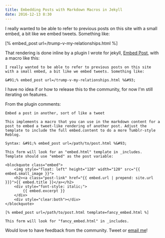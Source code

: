 ```yaml
---
title: Embedding Posts with Markdown Macros in Jekyll
date: 2016-12-13 8:30
---
```


I really wanted to be able to refer to previous posts on this site with a small embed, a bit like we embed tweets. Something like:

[% embed_post url=/trump-v-my-relationships.html %]

That rendering is done inline by a plugin I wrote for jekyll, [Embed Post][plugin], with a macro like this:


    I really wanted to be able to refer to previous posts on this site with a small embed, a bit like we embed tweets. Something like:

    &#91;% embed_post url=/trump-v-my-relationships.html %&#93;


I have no idea if or how to release this to the community, for now I'm still iterating on features.

From the plugin comments:

	Embed a post in another, sort of like a tweet
	
	This implements a macro that you can use in the markdown content for a post to embed a tweet-like rendering of another post. Adjust the template to include the full embed.content to do a more Tumblr-style Reblog.
	
	Syntax: &#91;% embed_post url=/path/to/post.html %&#93;
	
	This form will look for an "embed.html" template in _includes. Template should use "embed" as the post variable:
	
	<blockquote class="embed">
	    <img style="float: left" height="120" width="120" src="{{ embed.small_image }}">
	    <h2><a class="post-link" href="{{ embed.url | prepend: site.url }}}">{{ embed.title }}</a></h2>
	    <div style="font-style: italic;">
	        {{ embed.excerpt }}
	    </div>
	    <div style="clear:both"></div>
	</blockquote>
	
	[% embed_post url=/path/to/post.html template=fancy_embed.html %]
	
	This form will look for "fancy_embed.html" in _includes.

Would love to have feedback from the community. Tweet or [email me](mailto:steveivy@gmail.com)!

[plugin]: https://gitlab.com/steveivy/steveivy.gitlab.io/blob/master/_plugins/embed_post.rb



